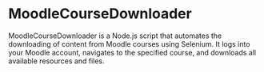 # MoodleCourseDownloader
MoodleCourseDownloader is a Node.js script that automates the downloading of content from Moodle courses using Selenium. It logs into your Moodle account, navigates to the specified course, and downloads all available resources and files.
